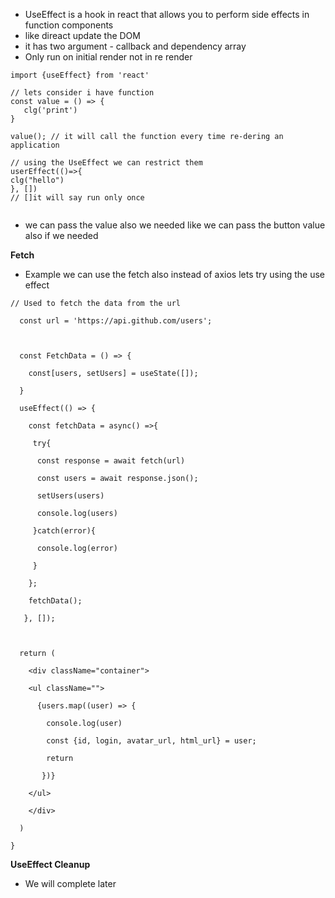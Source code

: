 - UseEffect is a hook in react that allows you to perform side effects in function components
- like direact update the DOM
- it has two argument -  callback and dependency array
- Only run on initial render not in re render
```
import {useEffect} from 'react'

// lets consider i have function
const value = () => {
   clg('print') 
}

value(); // it will call the function every time re-dering an application

// using the UseEffect we can restrict them
userEffect(()=>{
clg("hello")
}, []) 
// []it will say run only once


```
- we can pass the value also we needed like we can pass the button value also if we needed

**Fetch**
- Example we can use the fetch also instead of axios lets try using the use effect
```
// Used to fetch the data from the url

  const url = 'https://api.github.com/users';

  

  const FetchData = () => {

    const[users, setUsers] = useState([]);

  }

  useEffect(() => {

    const fetchData = async() =>{

     try{

      const response = await fetch(url)

      const users = await response.json();

      setUsers(users)

      console.log(users)

     }catch(error){

      console.log(error)

     }

    };

    fetchData();

   }, []);

  

  return (

    <div className="container">

    <ul className="">

      {users.map((user) => {

        console.log(user)

        const {id, login, avatar_url, html_url} = user;

        return

       })}

    </ul>

    </div>

  )

}
```

**UseEffect Cleanup**
- We will complete later